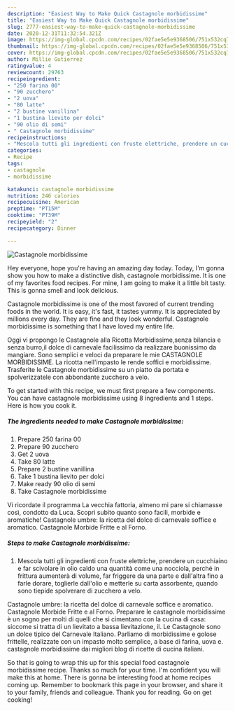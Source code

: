 ```yaml
---
description: "Easiest Way to Make Quick Castagnole morbidissime"
title: "Easiest Way to Make Quick Castagnole morbidissime"
slug: 2777-easiest-way-to-make-quick-castagnole-morbidissime
date: 2020-12-31T11:32:54.321Z
image: https://img-global.cpcdn.com/recipes/02fae5e5e9368506/751x532cq70/castagnole-morbidissime-recipe-main-photo.jpg
thumbnail: https://img-global.cpcdn.com/recipes/02fae5e5e9368506/751x532cq70/castagnole-morbidissime-recipe-main-photo.jpg
cover: https://img-global.cpcdn.com/recipes/02fae5e5e9368506/751x532cq70/castagnole-morbidissime-recipe-main-photo.jpg
author: Millie Gutierrez
ratingvalue: 4
reviewcount: 29763
recipeingredient:
- "250 farina 00"
- "90 zucchero"
- "2 uova"
- "80 latte"
- "2 bustine vanillina"
- "1 bustina lievito per dolci"
- "90 olio di semi"
- " Castagnole morbidissime"
recipeinstructions:
- "Mescola tutti gli ingredienti con fruste elettriche, prendere un cucchiaino e far scivolare in olio caldo una quantità come una nocciola, perché in frittura aumenterà di volume, far friggere da una parte e dall&#39;altra fino a farle dorare, toglierle dall&#39;olio e metterle su carta assorbente, quando sono tiepide spolverare di zucchero a velo."
categories:
- Recipe
tags:
- castagnole
- morbidissime

katakunci: castagnole morbidissime 
nutrition: 246 calories
recipecuisine: American
preptime: "PT15M"
cooktime: "PT39M"
recipeyield: "2"
recipecategory: Dinner

---
```



![Castagnole morbidissime](https://img-global.cpcdn.com/recipes/02fae5e5e9368506/751x532cq70/castagnole-morbidissime-recipe-main-photo.jpg)

Hey everyone, hope you're having an amazing day today. Today, I'm gonna show you how to make a distinctive dish, castagnole morbidissime. It is one of my favorites food recipes. For mine, I am going to make it a little bit tasty. This is gonna smell and look delicious.

Castagnole morbidissime is one of the most favored of current trending foods in the world. It is easy, it's fast, it tastes yummy. It is appreciated by millions every day. They are fine and they look wonderful. Castagnole morbidissime is something that I have loved my entire life.

Oggi vi propongo le Castagnole alla Ricotta Morbidissime,senza bilancia e senza burro,il dolce di carnevale facilissimo da realizzare buonissimo da mangiare. Sono semplici e veloci da preparare le mie CASTAGNOLE MORBIDISSIME. La ricotta nell&#39;impasto le rende soffici e morbidissime. Trasferite le Castagnole morbidissime su un piatto da portata e spolverizzatele con abbondante zucchero a velo.


To get started with this recipe, we must first prepare a few components. You can have castagnole morbidissime using 8 ingredients and 1 steps. Here is how you cook it.

<!--inarticleads1-->

##### The ingredients needed to make Castagnole morbidissime:

1. Prepare 250 farina 00
1. Prepare 90 zucchero
1. Get 2 uova
1. Take 80 latte
1. Prepare 2 bustine vanillina
1. Take 1 bustina lievito per dolci
1. Make ready 90 olio di semi
1. Take  Castagnole morbidissime


Vi ricordate il programma La vecchia fattoria, almeno mi pare si chiamasse così, condotto da Luca. Scopri subito quanto sono facili, morbide e aromatiche! Castagnole umbre: la ricetta del dolce di carnevale soffice e aromatico. Castagnole Morbide Fritte e al Forno. 

<!--inarticleads2-->

##### Steps to make Castagnole morbidissime:

1. Mescola tutti gli ingredienti con fruste elettriche, prendere un cucchiaino e far scivolare in olio caldo una quantità come una nocciola, perché in frittura aumenterà di volume, far friggere da una parte e dall&#39;altra fino a farle dorare, toglierle dall&#39;olio e metterle su carta assorbente, quando sono tiepide spolverare di zucchero a velo.


Castagnole umbre: la ricetta del dolce di carnevale soffice e aromatico. Castagnole Morbide Fritte e al Forno. Preparare le castagnole morbidissime è un sogno per molti di quelli che si cimentano con la cucina di casa: siccome si tratta di un lievitato a bassa lievitazione, il. Le Castagnole sono un dolce tipico del Carnevale Italiano. Parliamo di morbidissime e golose frittelle, realizzate con un impasto molto semplice, a base di farina, uova e. castagnole morbidissime dai migliori blog di ricette di cucina italiani. 

So that is going to wrap this up for this special food castagnole morbidissime recipe. Thanks so much for your time. I'm confident you will make this at home. There is gonna be interesting food at home recipes coming up. Remember to bookmark this page in your browser, and share it to your family, friends and colleague. Thank you for reading. Go on get cooking!
